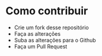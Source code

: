 # Como contribuir

* Crie um fork desse repositório
* Faça as alterações
* Suba as alterações para o Github
* Faça um Pull Request
